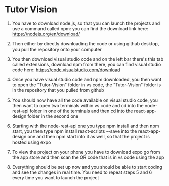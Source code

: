 # Tutor Vision

1. You have to download node.js, so that you can launch the projects and use a command called npm: you can find the download link here: https://nodejs.org/en/download/

2. Then either by directly downloading the code or using github desktop, you pull the repository onto your computer

3. You then download visual studio code and on the left bar there's this tab called extensions, download npm from there, you can find visual studio code here: https://code.visualstudio.com/download

4. Once you have visual studio code and npm downloaded, you then want to open the "Tutor-Vision" folder in vs code, the "Tutor-Vision" folder is in the repository that you pulled from github

5. You should now have all the code available on visual studio code, you then want to open two terminals within vs code and cd into the node-rest-api folder in one of the terminals and then cd into the react-app-design folder in the second one

6. Starting with the node-rest-api one you type npm install and then npm start, you then type npm install react-scripts --save into the react-app-design one and then npm start into it as well, so that the project is hosted using expo

7. To view the project on your phone you have to download expo go from the app store and then scan the QR code that is in vs code using the app

8. Everything should be set up now and you should be able to start coding and see the changes in real time. You need to repeat steps 5 and 6 every time you want to launch the project
